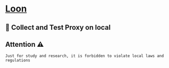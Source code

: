 # [Loon](https://apps.apple.com/us/app/loon/id1373567447)

## 🚀 Collect and Test Proxy on local



## Attention ⚠️

`Just for study and research, it is forbidden to violate local laws and regulations`
